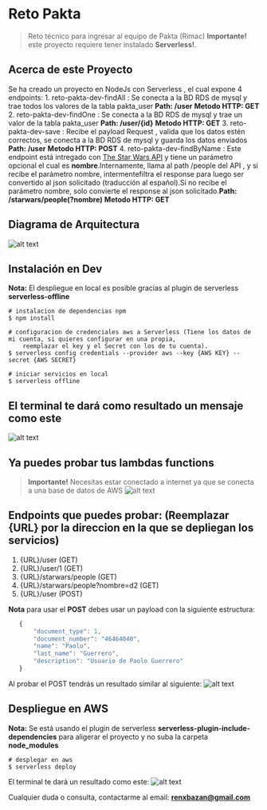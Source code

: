 # Reto Pakta

> Reto técnico para ingresar al equipo de Pakta (Rimac)
> **Importante!** este proyecto requiere tener instalado **Serverless!**.

## Acerca de este Proyecto
Se ha creado un proyecto en NodeJs con Serverless , el cual expone 4 endpoints:
	1. reto-pakta-dev-findAll : Se conecta a la BD RDS de mysql y trae todos los valores de la tabla pakta_user **Path: /user** **Metodo HTTP: GET** 
	2. reto-pakta-dev-findOne : Se conecta a la BD RDS de mysql y trae un valor de la tabla pakta_user **Path: /user/{id}** **Metodo HTTP: GET** 
	3. reto-pakta-dev-save :  Recibe el payload Request , valida que los datos estén correctos, se conecta a la BD RDS de mysql  y guarda los datos enviados  **Path: /user** **Metodo HTTP: POST**
	4. reto-pakta-dev-findByName : Este endpoint está intregado con [The Star Wars API](https://swapi.py4e.com/documentation) y tiene un parámetro opcional el cual es **nombre**.Internamente, llama al path /people del API , y si recibe el parámetro nombre, intermentefiltra el response para luego ser convertido al json solicitado (traducción al español).Si no recibe el parámetro nombre, solo convierte el response al json solicitado.**Path: /starwars/people(?nombre)** **Metodo HTTP: GET** 

## Diagrama de Arquitectura
![alt text](https://gist.githubusercontent.com/renxbazan/effd20139c02b370cf22730298edce46/raw/e6908a79201df8a3eb18a2c09b90e0d802457e8f/pakta-diagram.png?raw=true)



## Instalación en Dev
**Nota:** El despliegue en local es posible gracias al plugin de serverless **serverless-offline** 

```batch
# instalacion de dependencias npm
$ npm install

# configuracion de credenciales aws a Serverless (Tiene los datos de mi cuenta, si quieres configurar en una propia, 
	reemplazar el key y el Secret con los de tu cuenta).
$ serverless config credentials --provider aws --key {AWS KEY} --secret {AWS SECRET}

# iniciar servicios en local
$ serverless offline
```
## El terminal te dará como resultado un mensaje como este
![alt text](https://gist.githubusercontent.com/renxbazan/effd20139c02b370cf22730298edce46/raw/d68bd09d4e8caef82d5ef9a5e5ee1ed9fd492cb2/serverless-offline-deploy.png?raw=true)

## Ya puedes probar tus lambdas functions
> **Importante!** Necesitas estar conectado a internet ya que se conecta a una base de datos de AWS 
![alt text](https://gist.githubusercontent.com/renxbazan/effd20139c02b370cf22730298edce46/raw/8c9317d0dcd2fba5847830537e57c41667fc2f40/postman-offline-test.png?raw=true)

## Endpoints que puedes probar: (Reemplazar {URL} por la direccion en la que se depliegan los servicios)
 1. {URL}/user                         (GET)
 2. {URL}/user/1                       (GET)
 3. {URL}/starwars/people              (GET)
 4. {URL}/starwars/people?nombre=d2    (GET)
 5. {URL}/user                         (POST)

 **Nota** para usar el **POST** debes usar un payload con la siguiente estructura:
 ```javascript
 	{
        "document_type": 1,
        "document_number": "46464040",
        "name": "Paolo",
        "last_name": "Guerrero",
        "description": "Usuario de Paolo Guerrero"
  	}
```


 Al probar el POST tendrás un resultado similar al siguiente: 
![alt text](https://gist.githubusercontent.com/renxbazan/effd20139c02b370cf22730298edce46/raw/b9c569bde4f44c6af520a67424815d6ed948fef4/prueba-post.png?raw=true)


## Despliegue en AWS
**Nota:** Se está usando el plugin de serverless **serverless-plugin-include-dependencies** para aligerar el proyecto
y no suba la carpeta **node_modules**

```batch
# desplegar en aws
$ serverless deploy
```
El terminal te dará un resultado como este: 
![alt text](https://gist.githubusercontent.com/renxbazan/effd20139c02b370cf22730298edce46/raw/45913f80b6ffa2941542697c56e233910186c897/serverless-deploy-aws.png?raw=true)

Cualquier duda o consulta, contactarme al email: **renxbazan@gmail.com**